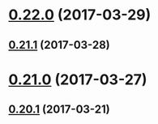 <a name="0.22.0"></a>
# [0.22.0](https://github.com/ipfs/js-libp2p-ipfs-nodejs/compare/v0.21.1...v0.22.0) (2017-03-29)



<a name="0.21.1"></a>
## [0.21.1](https://github.com/ipfs/js-libp2p-ipfs-nodejs/compare/v0.21.0...v0.21.1) (2017-03-28)



<a name="0.21.0"></a>
# [0.21.0](https://github.com/ipfs/js-libp2p-ipfs-nodejs/compare/v0.20.1...v0.21.0) (2017-03-27)



<a name="0.20.1"></a>
## [0.20.1](https://github.com/ipfs/js-libp2p-ipfs-nodejs/compare/v0.20.0...v0.20.1) (2017-03-21)



